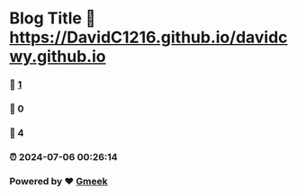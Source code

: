 # Blog Title :link: https://DavidC1216.github.io/davidcwy.github.io 
### :page_facing_up: [1](https://DavidC1216.github.io/davidcwy.github.io/tag.html) 
### :speech_balloon: 0 
### :hibiscus: 4 
### :alarm_clock: 2024-07-06 00:26:14 
### Powered by :heart: [Gmeek](https://github.com/Meekdai/Gmeek)
